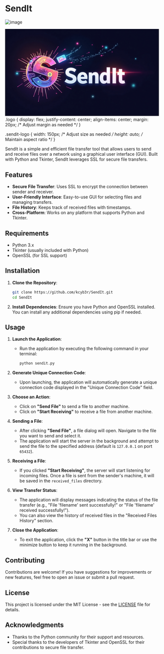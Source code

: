 # SendIt
![image](https://github.com/user-attachments/assets/dccd6989-8df2-4f50-99fa-d40c68fc0d93)



<div class="logo">
    <img src="sendit-logo.jpeg" alt="SendIt Logo" class="sendit-logo" />
</div>
  .logo {
    display: flex;
    justify-content: center;
    align-items: center;
    margin: 20px; /* Adjust margin as needed */
}

.sendit-logo {
    width: 150px; /* Adjust size as needed */
    height: auto; /* Maintain aspect ratio */
}



SendIt is a simple and efficient file transfer tool that allows users to send and receive files over a network using a graphical user interface (GUI). Built with Python and Tkinter, SendIt leverages SSL for secure file transfers.

## Features

- **Secure File Transfer**: Uses SSL to encrypt the connection between sender and receiver.
- **User-Friendly Interface**: Easy-to-use GUI for selecting files and managing transfers.
- **File History**: Keeps track of received files with timestamps.
- **Cross-Platform**: Works on any platform that supports Python and Tkinter.

## Requirements

- Python 3.x
- Tkinter (usually included with Python)
- OpenSSL (for SSL support)

## Installation

1. **Clone the Repository**:
   ```bash
   git clone https://github.com/kcyb3r/SendIt.git
   cd SendIt
   ```

2. **Install Dependencies**:
   Ensure you have Python and OpenSSL installed. You can install any additional dependencies using pip if needed.

## Usage

1. **Launch the Application**:
   - Run the application by executing the following command in your terminal:
     ```bash
     python sendit.py
     ```

2. **Generate Unique Connection Code**:
   - Upon launching, the application will automatically generate a unique connection code displayed in the "Unique Connection Code" field.

3. **Choose an Action**:
   - Click on **"Send File"** to send a file to another machine.
   - Click on **"Start Receiving"** to receive a file from another machine.

4. **Sending a File**:
   - After clicking **"Send File"**, a file dialog will open. Navigate to the file you want to send and select it.
   - The application will start the server in the background and attempt to send the file to the specified address (default is `127.0.0.1` on port `65432`).

5. **Receiving a File**:
   - If you clicked **"Start Receiving"**, the server will start listening for incoming files. Once a file is sent from the sender's machine, it will be saved in the `received_files` directory.

6. **View Transfer Status**:
   - The application will display messages indicating the status of the file transfer (e.g., "File 'filename' sent successfully!" or "File 'filename' received successfully!").
   - You can also view the history of received files in the "Received Files History" section.

7. **Close the Application**:
   - To exit the application, click the **"X"** button in the title bar or use the minimize button to keep it running in the background.

## Contributing

Contributions are welcome! If you have suggestions for improvements or new features, feel free to open an issue or submit a pull request.

## License

This project is licensed under the MIT License - see the [LICENSE](LICENSE) file for details.

## Acknowledgments

- Thanks to the Python community for their support and resources.
- Special thanks to the developers of Tkinter and OpenSSL for their contributions to secure file transfer.

